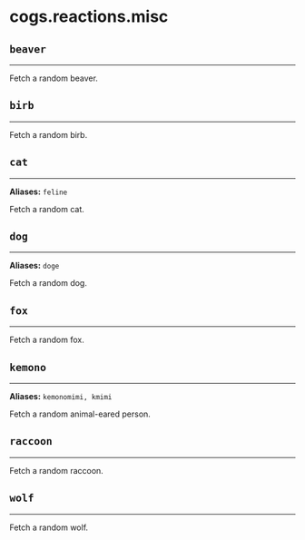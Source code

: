 # cogs.reactions.misc

## `beaver`

-----------

Fetch a random beaver.

## `birb`

---------

Fetch a random birb.

## `cat`

--------

**Aliases:** `feline`

Fetch a random cat.

## `dog`

--------

**Aliases:** `doge`

Fetch a random dog.

## `fox`

--------

Fetch a random fox.

## `kemono`

-----------

**Aliases:** `kemonomimi, kmimi`

Fetch a random animal-eared person.

## `raccoon`

------------

Fetch a random raccoon.

## `wolf`

---------

Fetch a random wolf.